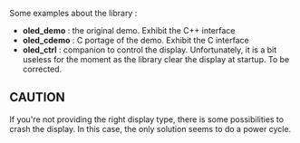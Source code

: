 Some examples about the library :

- **oled_demo** : the original demo. Exhibit the C++ interface
- **oled_cdemo** : C portage of the demo. Exhibit the C interface
- **oled_ctrl** : companion to control the display. Unfortunately, it is a bit useless for the moment as the library clear the display at startup. To be corrected.

## CAUTION ##

If you're not providing the right display type, there is some possibilities to crash the display. In this case, the only solution seems to do a power cycle.
